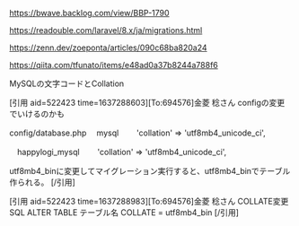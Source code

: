 https://bwave.backlog.com/view/BBP-1790



https://readouble.com/laravel/8.x/ja/migrations.html


https://zenn.dev/zoeponta/articles/090c68ba820a24

https://qiita.com/tfunato/items/e48ad0a37b8244a788f6


MySQLの文字コードとCollation




[引用 aid=522423 time=1637288603][To:694576]金菱 稔さん
configの変更でいけるのかも

config/database.php
　mysql
　　'collation' => 'utf8mb4_unicode_ci',

　happylogi_mysql
　　'collation' => 'utf8mb4_unicode_ci',

utf8mb4_binに変更してマイグレーション実行すると、utf8mb4_binでテーブル作られる。
[/引用]


[引用 aid=522423 time=1637288983][To:694576]金菱 稔さん
COLLATE変更SQL
ALTER TABLE テーブル名 COLLATE = utf8mb4_bin
[/引用]


